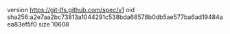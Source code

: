 version https://git-lfs.github.com/spec/v1
oid sha256:a2e7aa2bc73813a1044291c538bda68578b0db5ae577ba6ad19484aea83ef5f0
size 10608
